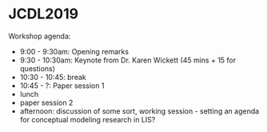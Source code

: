 # JCDL2019

Workshop agenda:
- 9:00 - 9:30am: Opening remarks
- 9:30 - 10:30am: Keynote from Dr. Karen Wickett (45 mins + 15 for questions)
- 10:30 - 10:45: break
- 10:45 - ?: Paper session 1
- lunch
- paper session 2
- afternoon: discussion of some sort, working session - setting an agenda for conceptual modeling research in LIS?
